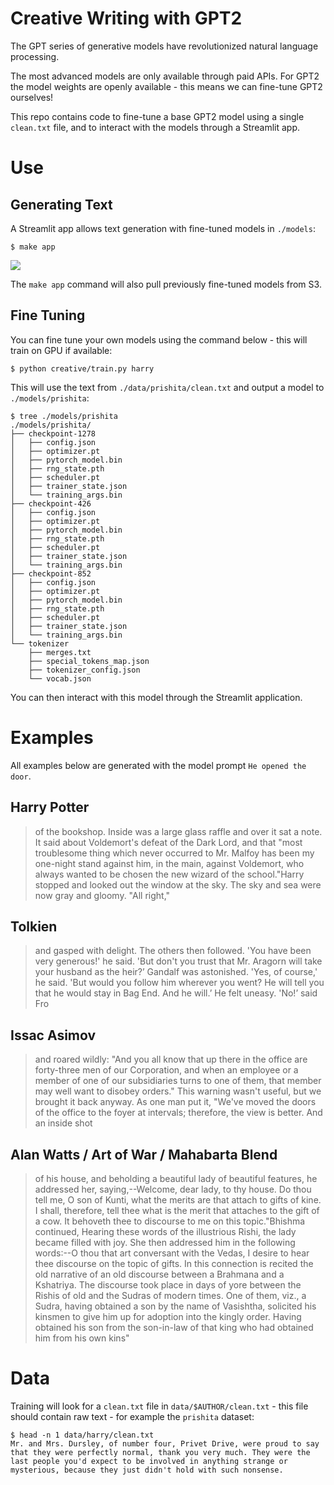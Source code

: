 # Creative Writing with GPT2

The GPT series of generative models have revolutionized natural language processing.

The most advanced models are only available through paid APIs. For GPT2 the model weights are openly available - this means we can fine-tune GPT2 ourselves!

This repo contains code to fine-tune a base GPT2 model using a single `clean.txt` file, and to interact with the models through a Streamlit app.

# Use

## Generating Text

A Streamlit app allows text generation with fine-tuned models in `./models`:

```shell
$ make app
```

![](assets/app.png)

The `make app` command will also pull previously fine-tuned models from S3.


## Fine Tuning

You can fine tune your own models using the command below - this will train on GPU if available:

```shell
$ python creative/train.py harry
```

This will use the text from `./data/prishita/clean.txt` and output a model to `./models/prishita`:

```shell
$ tree ./models/prishita
./models/prishita/
├── checkpoint-1278
│   ├── config.json
│   ├── optimizer.pt
│   ├── pytorch_model.bin
│   ├── rng_state.pth
│   ├── scheduler.pt
│   ├── trainer_state.json
│   └── training_args.bin
├── checkpoint-426
│   ├── config.json
│   ├── optimizer.pt
│   ├── pytorch_model.bin
│   ├── rng_state.pth
│   ├── scheduler.pt
│   ├── trainer_state.json
│   └── training_args.bin
├── checkpoint-852
│   ├── config.json
│   ├── optimizer.pt
│   ├── pytorch_model.bin
│   ├── rng_state.pth
│   ├── scheduler.pt
│   ├── trainer_state.json
│   └── training_args.bin
└── tokenizer
    ├── merges.txt
    ├── special_tokens_map.json
    ├── tokenizer_config.json
    └── vocab.json
```

You can then interact with this model through the Streamlit application.


# Examples

All examples below are generated with the model prompt `He opened the door`.

## Harry Potter

> of the bookshop. Inside was a large glass raffle and over it sat a note. It said about Voldemort's defeat of the Dark Lord, and that "most troublesome thing which never occurred to Mr. Malfoy has been my one-night stand against him, in the main, against Voldemort, who always wanted to be chosen the new wizard of the school."Harry stopped and looked out the window at the sky. The sky and sea were now gray and gloomy. "All right,"

## Tolkien

> and gasped with delight. The others then followed. 'You have been very generous!' he said. 'But don't you trust that Mr. Aragorn will take your husband as the heir?’ Gandalf was astonished. 'Yes, of course,' he said. 'But would you follow him wherever you went? He will tell you that he would stay in Bag End. And he will.’ He felt uneasy. 'No!’ said Fro

## Issac Asimov

> and roared wildly: "And you all know that up there in the office are forty-three men of our Corporation, and when an employee or a member of one of our subsidiaries turns to one of them, that member may well want to disobey orders."    This warning wasn't useful, but we brought it back anyway. As one man put it, "We've moved the doors of the office to the foyer at intervals; therefore, the view is better. And an inside shot

## Alan Watts / Art of War / Mahabarta Blend

>  of his house, and beholding a beautiful lady of beautiful features, he addressed her, saying,--Welcome, dear lady, to thy house. Do thou tell me, O son of Kunti, what the merits are that attach to gifts of kine. I shall, therefore, tell thee what is the merit that attaches to the gift of a cow. It behoveth thee to discourse to me on this topic."Bhishma continued, Hearing these words of the illustrious Rishi, the lady became filled with joy. She then addressed him in the following words:--O thou that art conversant with the Vedas, I desire to hear thee discourse on the topic of gifts. In this connection is recited the old narrative of an old discourse between a Brahmana and a Kshatriya. The discourse took place in days of yore between the Rishis of old and the Sudras of modern times. One of them, viz., a Sudra, having obtained a son by the name of Vasishtha, solicited his kinsmen to give him up for adoption into the kingly order. Having obtained his son from the son-in-law of that king who had obtained him from his own kins"


# Data

Training will look for a `clean.txt` file in `data/$AUTHOR/clean.txt` - this file should contain raw text - for example the `prishita` dataset:

```shell
$ head -n 1 data/harry/clean.txt
Mr. and Mrs. Dursley, of number four, Privet Drive, were proud to say that they were perfectly normal, thank you very much. They were the last people you'd expect to be involved in anything strange or mysterious, because they just didn't hold with such nonsense.
```
